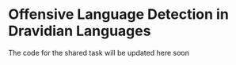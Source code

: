 # Offensive Language Detection in Dravidian Languages

The code for the shared task will be updated here soon
